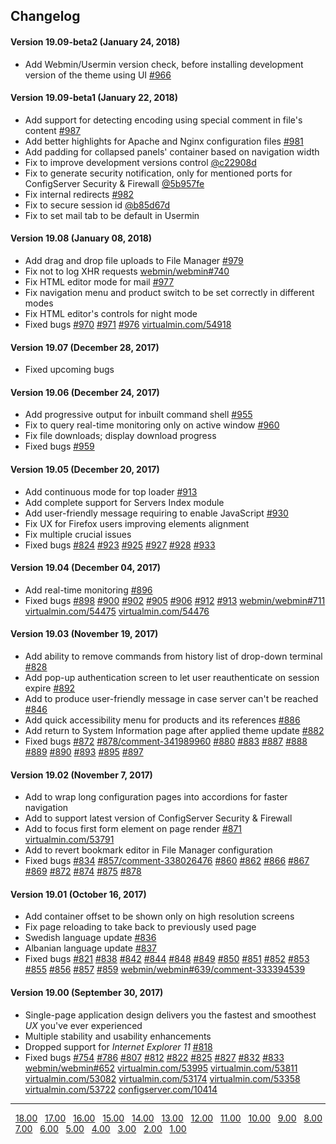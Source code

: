 ## Changelog

#### Version 19.09-beta2 (January 24, 2018)
* Add Webmin/Usermin version check, before installing development version of the theme using UI [#966](https://github.com/qooob/authentic-theme/issues/966)

#### Version 19.09-beta1 (January 22, 2018)
* Add support for detecting encoding using special comment in file's content [#987](https://github.com/qooob/authentic-theme/issues/987)
* Add better highlights for Apache and Nginx configuration files [#981](https://github.com/qooob/authentic-theme/issues/981)
* Add padding for collapsed panels' container based on navigation width
* Fix to improve development versions control [@c22908d](https://github.com/qooob/authentic-theme/commit/c22908d24155a96de8d30061a074d01d75a43cdc)
* Fix to generate security notification, only for mentioned ports for ConfigServer Security & Firewall [@5b957fe](https://github.com/qooob/authentic-theme/commit/5b957fe8f75ca5d16eebe7fb241c07ff926319e7)
* Fix internal redirects [#982](https://github.com/qooob/authentic-theme/issues/982)
* Fix to secure session id [@b85d67d](https://github.com/qooob/authentic-theme/commit/b85d67d56260d8bb285e7a2a93d8620dc8ac4ea5)
* Fix to set mail tab to be default in Usermin

#### Version 19.08 (January 08, 2018)
* Add drag and drop file uploads to File Manager [#979](https://github.com/qooob/authentic-theme/issues/979#issuecomment-355857544)
* Fix not to log XHR requests [webmin/webmin#740](https://github.com/webmin/webmin/issues/740)
* Fix HTML editor mode for mail [#977](https://github.com/qooob/authentic-theme/issues/977)
* Fix navigation menu and product switch to be set correctly in different modes
* Fix HTML editor's controls for night mode
* Fixed bugs [#970](https://github.com/qooob/authentic-theme/issues/970) [#971](https://github.com/qooob/authentic-theme/issues/971) [#976](https://github.com/qooob/authentic-theme/issues/976) [virtualmin.com/54918](https://www.virtualmin.com/node/54918)

<!--- separator --->

#### Version 19.07 (December 28, 2017)
* Fixed upcoming bugs

#### Version 19.06 (December 24, 2017)
* Add progressive output for inbuilt command shell [#955](https://github.com/qooob/authentic-theme/issues/955)
* Fix to query real-time monitoring only on active window [#960](https://github.com/qooob/authentic-theme/issues/960)
* Fix file downloads; display download progress
* Fixed bugs [#959](https://github.com/qooob/authentic-theme/issues/959)

#### Version 19.05 (December 20, 2017)
* Add continuous mode for top loader [#913](https://github.com/qooob/authentic-theme/issues/913)
* Add complete support for Servers Index module
* Add user-friendly message requiring to enable JavaScript [#930](https://github.com/qooob/authentic-theme/issues/930)
* Fix UX for Firefox users improving elements alignment
* Fix multiple crucial issues
* Fixed bugs [#824](https://github.com/qooob/authentic-theme/issues/824) [#923](https://github.com/qooob/authentic-theme/issues/923) [#925](https://github.com/qooob/authentic-theme/issues/925) [#927](https://github.com/qooob/authentic-theme/issues/927) [#928](https://github.com/qooob/authentic-theme/issues/928) [#933](https://github.com/qooob/authentic-theme/issues/933)

#### Version 19.04 (December 04, 2017)
* Add real-time monitoring [#896](https://github.com/qooob/authentic-theme/issues/896)
* Fixed bugs [#898](https://github.com/qooob/authentic-theme/issues/898) [#900](https://github.com/qooob/authentic-theme/issues/900) [#902](https://github.com/qooob/authentic-theme/issues/902) [#905](https://github.com/qooob/authentic-theme/issues/905) [#906](https://github.com/qooob/authentic-theme/issues/906) [#912](https://github.com/qooob/authentic-theme/issues/912) [#913](https://github.com/qooob/authentic-theme/issues/913) [webmin/webmin#711](https://github.com/webmin/webmin/pull/711) [virtualmin.com/54475](https://www.virtualmin.com/node/54475) [virtualmin.com/54476](https://www.virtualmin.com/node/54476)

#### Version 19.03 (November 19, 2017)
* Add ability to remove commands from history list of drop-down terminal [#828](https://github.com/qooob/authentic-theme/issues/828)
* Add pop-up authentication screen to let user reauthenticate on session expire [#892](https://github.com/qooob/authentic-theme/issues/892)
* Add to produce user-friendly message in case server can't be reached [#846](https://github.com/qooob/authentic-theme/issues/846)
* Add quick accessibility menu for products and its references [#886](https://github.com/qooob/authentic-theme/issues/886)
* Add return to System Information page after applied theme update [#882](https://github.com/qooob/authentic-theme/issues/882)
* Fixed bugs [#872](https://github.com/qooob/authentic-theme/issues/872) [#878/comment-341989960](https://github.com/qooob/authentic-theme/issues/878#issuecomment-341989960) [#880](https://github.com/qooob/authentic-theme/issues/880) [#883](https://github.com/qooob/authentic-theme/issues/883) [#887](https://github.com/qooob/authentic-theme/issues/887) [#888](https://github.com/qooob/authentic-theme/issues/888) [#889](https://github.com/qooob/authentic-theme/issues/889) [#890](https://github.com/qooob/authentic-theme/issues/890) [#893](https://github.com/qooob/authentic-theme/issues/893) [#895](https://github.com/qooob/authentic-theme/issues/895) [#897](https://github.com/qooob/authentic-theme/issues/897)

#### Version 19.02 (November 7, 2017)
* Add to wrap long configuration pages into accordions for faster navigation
* Add to support latest version of ConfigServer Security & Firewall
* Add to focus first form element on page render [#871](https://github.com/qooob/authentic-theme/issues/871) [virtualmin.com/53791](https://www.virtualmin.com/node/53791)
* Add to revert bookmark editor in File Manager configuration
* Fixed bugs [#834](https://github.com/qooob/authentic-theme/issues/834) [#857/comment-338026476](https://github.com/qooob/authentic-theme/issues/857#issuecomment-338026476) [#860](https://github.com/qooob/authentic-theme/issues/860) [#862](https://github.com/qooob/authentic-theme/issues/862) [#866](https://github.com/qooob/authentic-theme/issues/866) [#867](https://github.com/qooob/authentic-theme/issues/867) [#869](https://github.com/qooob/authentic-theme/issues/869) [#872](https://github.com/qooob/authentic-theme/issues/872) [#874](https://github.com/qooob/authentic-theme/issues/874) [#875](https://github.com/qooob/authentic-theme/issues/875) [#878](https://github.com/qooob/authentic-theme/issues/878)

#### Version 19.01 (October 16, 2017)
* Add container offset to be shown only on high resolution screens
* Fix page reloading to take back to previously used page
* Swedish language update [#836](https://github.com/qooob/authentic-theme/issues/836)
* Albanian language update [#837](https://github.com/qooob/authentic-theme/issues/837)
* Fixed bugs [#821](https://github.com/qooob/authentic-theme/issues/821) [#838](https://github.com/qooob/authentic-theme/issues/838) [#842](https://github.com/qooob/authentic-theme/issues/842) [#844](https://github.com/qooob/authentic-theme/issues/844) [#848](https://github.com/qooob/authentic-theme/issues/848) [#849](https://github.com/qooob/authentic-theme/issues/849) [#850](https://github.com/qooob/authentic-theme/issues/850) [#851](https://github.com/qooob/authentic-theme/issues/851) [#852](https://github.com/qooob/authentic-theme/issues/852) [#853](https://github.com/qooob/authentic-theme/issues/853) [#855](https://github.com/qooob/authentic-theme/issues/855) [#856](https://github.com/qooob/authentic-theme/issues/856) [#857](https://github.com/qooob/authentic-theme/issues/857) [#859](https://github.com/qooob/authentic-theme/issues/859) [webmin/webmin#639/comment-333394539](https://github.com/webmin/webmin/issues/639#issuecomment-333394539)

#### Version 19.00 (September 30, 2017)
* Single-page application design delivers you the fastest and smoothest _UX_ you've ever experienced
* Multiple stability and usability enhancements
* Dropped support for _Internet Explorer 11_ [#818](https://github.com/qooob/authentic-theme/issues/818)
* Fixed bugs [#754](https://github.com/qooob/authentic-theme/issues/754) [#786](https://github.com/qooob/authentic-theme/issues/786) [#807](https://github.com/qooob/authentic-theme/issues/807) [#812](https://github.com/qooob/authentic-theme/issues/812) [#822](https://github.com/qooob/authentic-theme/issues/822) [#825](https://github.com/qooob/authentic-theme/issues/825) [#827](https://github.com/qooob/authentic-theme/issues/827) [#832](https://github.com/qooob/authentic-theme/issues/832) [#833](https://github.com/qooob/authentic-theme/issues/833) [webmin/webmin#652](https://github.com/webmin/webmin/pull/652) [virtualmin.com/53995](https://www.virtualmin.com/node/53995) [virtualmin.com/53811](https://www.virtualmin.com/node/53811) [virtualmin.com/53082](https://www.virtualmin.com/node/53082) [virtualmin.com/53174](https://www.virtualmin.com/node/53174) [virtualmin.com/53358](https://www.virtualmin.com/node/53358) [virtualmin.com/53722](https://www.virtualmin.com/node/53722) [configserver.com/10414](https://forum.configserver.com/viewtopic.php?f=5&t=10414#p28652)


---------------------------------
&nbsp;&nbsp;[18.00](https://github.com/qooob/authentic-theme/blob/18/CHANGELOG.md#version-1800-may-26-2016)
&nbsp;&nbsp;[17.00](https://github.com/qooob/authentic-theme/blob/18/CHANGELOG.md#version-1700-october-11-2015)
&nbsp;&nbsp;[16.00](https://github.com/qooob/authentic-theme/blob/18/CHANGELOG.md#version-1600-september-18-2015)
&nbsp;&nbsp;[15.00](https://github.com/qooob/authentic-theme/blob/18/CHANGELOG.md#version-1500-august-23-2015)
&nbsp;&nbsp;[14.00](https://github.com/qooob/authentic-theme/blob/18/CHANGELOG.md#version-1400-july-21-2015)
&nbsp;&nbsp;[13.00](https://github.com/qooob/authentic-theme/blob/18/CHANGELOG.md#version-1300-may-24-2015)
&nbsp;&nbsp;[12.00](https://github.com/qooob/authentic-theme/blob/18/CHANGELOG.md#version-1200-may-3-2015)
&nbsp;&nbsp;[11.00](https://github.com/qooob/authentic-theme/blob/18/CHANGELOG.md#version-1100-mar-25-2015)
&nbsp;&nbsp;[10.00](https://github.com/qooob/authentic-theme/blob/18/CHANGELOG.md#version-1000-mar-4-2015)
&nbsp;&nbsp;[9.00](https://github.com/qooob/authentic-theme/blob/18/CHANGELOG.md#version-900-feb-1-2015)
&nbsp;&nbsp;[8.00](https://github.com/qooob/authentic-theme/blob/18/CHANGELOG.md#version-800-jan-4-2015)
&nbsp;&nbsp;[7.00](https://github.com/qooob/authentic-theme/blob/18/CHANGELOG.md#version-700-dec-21-2014)
&nbsp;&nbsp;[6.00](https://github.com/qooob/authentic-theme/blob/18/CHANGELOG.md#version-600-nov-6-2014)
&nbsp;&nbsp;[5.00](https://github.com/qooob/authentic-theme/blob/18/CHANGELOG.md#version-500-oct-30-2014)
&nbsp;&nbsp;[4.00](https://github.com/qooob/authentic-theme/blob/18/CHANGELOG.md#version-400-oct-9-2014)
&nbsp;&nbsp;[3.00](https://github.com/qooob/authentic-theme/blob/18/CHANGELOG.md#version-300-oct-5-2014)
&nbsp;&nbsp;[2.00](https://github.com/qooob/authentic-theme/blob/18/CHANGELOG.md#version-200-oct-1-2014)
&nbsp;&nbsp;[1.00](https://github.com/qooob/authentic-theme/blob/18/CHANGELOG.md#version-100-sep-21-2014)
